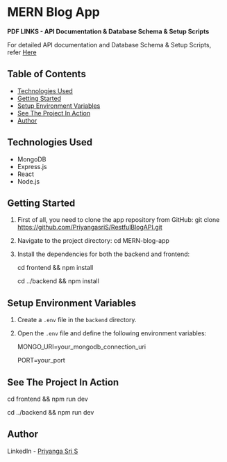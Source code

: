 # MERN Blog App

**PDF LINKS - API Documentation & Database Schema & Setup Scripts**

For detailed API documentation and Database Schema & Setup Scripts, refer [Here](https://drive.google.com/drive/folders/1yM1M71JwmUz0CBusGiCTvq72mQbwLrhw?usp=drive_link)

## Table of Contents
- [Technologies Used](#technologies-used)
- [Getting Started](#getting-started)
- [Setup Environment Variables](#setup-environment-variables)
- [See The Project In Action](#see-the-project-in-action)
- [Author](#author)

## Technologies Used
- MongoDB
- Express.js
- React
- Node.js

## Getting Started
1. First of all, you need to clone the app repository from GitHub:
    git clone https://github.com/PriyangasriS/RestfulBlogAPI.git
   
2. Navigate to the project directory:
     cd MERN-blog-app
   
3. Install the dependencies for both the backend and frontend:
   
    cd frontend && npm install
   
    cd ../backend && npm install
   

## Setup Environment Variables

1. Create a `.env` file in the `backend` directory.
2. Open the `.env` file and define the following environment variables:
   
    MONGO_URI=your_mongodb_connection_uri
   
    PORT=your_port
  

## See The Project In Action

cd frontend && npm run dev

cd ../backend && npm run dev


## Author
LinkedIn - [Priyanga Sri S](https://www.linkedin.com/in/priyanga-sri-s-9a828926a/)

